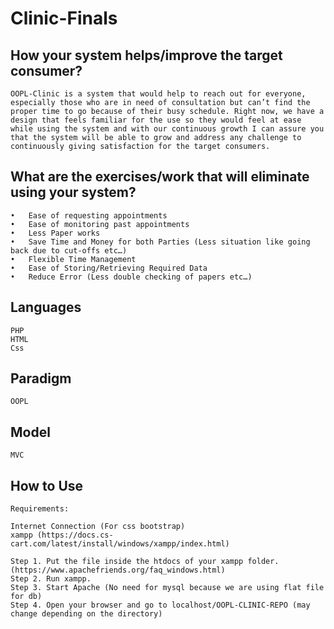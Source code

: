 # Clinic-Finals
## How your system helps/improve the target consumer?

    OOPL-Clinic is a system that would help to reach out for everyone, especially those who are in need of consultation but can’t find the proper time to go because of their busy schedule. Right now, we have a design that feels familiar for the use so they would feel at ease while using the system and with our continuous growth I can assure you that the system will be able to grow and address any challenge to continuously giving satisfaction for the target consumers. 

## What are the exercises/work that will eliminate using your system?

    •   Ease of requesting appointments
    •	Ease of monitoring past appointments
    •	Less Paper works
    •	Save Time and Money for both Parties (Less situation like going back due to cut-offs etc…)
    •	Flexible Time Management 
    •	Ease of Storing/Retrieving Required Data
    •	Reduce Error (Less double checking of papers etc…)

## Languages

    PHP 
    HTML
    Css

## Paradigm

    OOPL

## Model

    MVC

## How to Use
    
    Requirements: 

    Internet Connection (For css bootstrap)
    xampp (https://docs.cs-cart.com/latest/install/windows/xampp/index.html)

    Step 1. Put the file inside the htdocs of your xampp folder. (https://www.apachefriends.org/faq_windows.html)
    Step 2. Run xampp.
    Step 3. Start Apache (No need for mysql because we are using flat file for db)
    Step 4. Open your browser and go to localhost/OOPL-CLINIC-REPO (may change depending on the directory)
